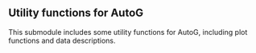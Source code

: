 ## Utility functions for AutoG

This submodule includes some utility functions for AutoG, including plot functions and data descriptions. 